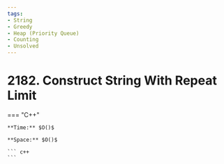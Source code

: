 ```yaml
---
tags:
- String
- Greedy
- Heap (Priority Queue)
- Counting
- Unsolved
---
```



# 2182. Construct String With Repeat Limit

=== "C++"

    **Time:** $O()$

    **Space:** $O()$

    ``` c++
    ```